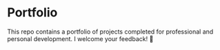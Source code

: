 # Portfolio
This repo contains a portfolio of projects completed for professional and personal development. I welcome your feedback! 🙏

